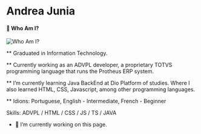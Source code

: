 # Andrea Junia
#### 🔭 Who Am I?
![Who Am I?](https://arturssmirnovs.github.io/github-profile-readme-generator/images/banner.png)

** Graduated in Information Technology. 

** Currently working as an ADVPL developer, a proprietary TOTVS programming language that runs the Protheus ERP system.

** I’m currently learning Java BackEnd at Dio Platform of studies. Where I also learned HTML, CSS, Javascript, among other programming languages.

** Idions: Portuguese, English - Intermediate, French - Beginner

Skills: ADVPL / HTML / CSS / JS / TS / JAVA

- 🔭 I’m currently working on this page. 





  
